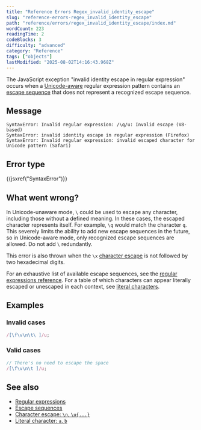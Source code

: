 ```yaml
---
title: "Reference Errors Regex_invalid_identity_escape"
slug: "reference-errors-regex_invalid_identity_escape"
path: "reference/errors/regex_invalid_identity_escape/index.md"
wordCount: 223
readingTime: 2
codeBlocks: 3
difficulty: "advanced"
category: "Reference"
tags: ["objects"]
lastModified: "2025-08-02T14:16:43.968Z"
---
```



The JavaScript exception "invalid identity escape in regular expression" occurs when a [Unicode-aware](/en-US/docs/Web/JavaScript/Reference/Global_Objects/RegExp/unicode#unicode-aware_mode) regular expression pattern contains an [escape sequence](/en-US/docs/Web/JavaScript/Reference/Regular_expressions#escape_sequences) that does not represent a recognized escape sequence.

## Message

```plain
SyntaxError: Invalid regular expression: /\q/u: Invalid escape (V8-based)
SyntaxError: invalid identity escape in regular expression (Firefox)
SyntaxError: Invalid regular expression: invalid escaped character for Unicode pattern (Safari)
```

## Error type

{{jsxref("SyntaxError")}}

## What went wrong?

In Unicode-unaware mode, `\` could be used to escape any character, including those without a defined meaning. In these cases, the escaped character represents itself. For example, `\q` would match the character `q`. This severely limits the ability to add new escape sequences in the future, so in Unicode-aware mode, only recognized escape sequences are allowed. Do not add `\` redundantly.

This error is also thrown when the `\x` [character escape](/en-US/docs/Web/JavaScript/Reference/Regular_expressions/Character_escape) is not followed by two hexadecimal digits.

For an exhaustive list of available escape sequences, see the [regular expressions reference](/en-US/docs/Web/JavaScript/Reference/Regular_expressions#escape_sequences). For a table of which characters can appear literally escaped or unescaped in each context, see [literal characters](/en-US/docs/Web/JavaScript/Reference/Regular_expressions/Literal_character).

## Examples

### Invalid cases

```js example-bad
/[\f\v\n\t\ ]/u;
```

### Valid cases

```js example-good
// There's no need to escape the space
/[\f\v\n\t ]/u;
```

## See also

- [Regular expressions](/en-US/docs/Web/JavaScript/Reference/Regular_expressions)
- [Escape sequences](/en-US/docs/Web/JavaScript/Reference/Regular_expressions#escape_sequences)
- [Character escape: `\n`, `\u{...}`](/en-US/docs/Web/JavaScript/Reference/Regular_expressions/Character_escape)
- [Literal character: `a`, `b`](/en-US/docs/Web/JavaScript/Reference/Regular_expressions/Literal_character)
